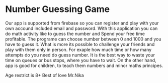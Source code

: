 # Number Guessing Game

Our app is supported from firebase so you can register and play with your own accound included email and password. 
With this application you can do math activity like to guess the number and Spend your free time profitable. The programe can choose number between 0 and 1000 and you have to
guess it. What is more its possible to challenge your friends and play with them only in person. For exaple how much time or how many attempts do you need do guess number. 
It is the best way to waste your time on queues or bus stops, where you have to wait. On the other hand, app is good for children, to teach them numbers and minor maths principes.

Age restrict is 8+
Best of love Mr.Nika
